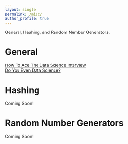 ```yaml
---
layout: single
permalink: /misc/
author_profile: true
---
```


General, Hashing, and Random Number Generators.

# General
[How To Ace The Data Science Interview](https://dziganto.github.io/data%20science/interview/How-To-Ace-The-Data-Science-Interview/)  
[Do You Even Data Science?](https://dziganto.github.io/data%20science/Do-You-Even-Data-Science/)

# Hashing
Coming Soon!

# Random Number Generators
Coming Soon!
